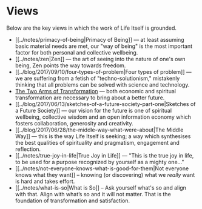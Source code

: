 # Views

Below are the key views in which the work of Life Itself is grounded.

* [[../notes/primacy-of-being|Primacy of Being]] — at least assuming basic material needs are met, our "way of being" is the most important factor for both personal and collective wellbeing.
* [[../notes/zen|Zen]] — the art of seeing into the nature of one's own being, Zen points the way towards freedom.
* [[../blog/2017/09/10/four-types-of-problem|Four types of problem]] — we are suffering from a fetish of "techno-solutionism," mistakenly thinking that all problems can be solved with science and technology.
* [The Two Arms of Transformation](https://rufuspollock.com/2017/02/10/two-arms-of-transformation/) — both economic and spiritual transformation are necessary to bring about a better future.
* [[../blog/2017/06/13/sketches-of-a-future-society-part-one|Sketches of a Future Society]] — our vision for the future is one of spiritual wellbeing, collective wisdom and an open information economy which fosters collaboration, generosity and creativity.
* [[../blog/2017/06/28/the-middle-way-what-were-about|The Middle Way]] — this is the way Life Itself is seeking; a way which synthesises the best qualities of spirituality and pragmatism, engagement and reflection.
* [[../notes/true-joy-in-life|True Joy in Life]] — "This is the true joy in life, to be used for a purpose recognized by yourself as a mighty one..."
* [[../notes/not-everyone-knows-what-is-good-for-them|Not everyone knows what they want]] – knowing (or discovering) what we *really* want is hard and takes effort. 
* [[../notes/what-is-so|What is So]] – Ask yourself what's so and align with that. Align with what’s so and it will not matter. That is the foundation of transformation and satisfaction. 
